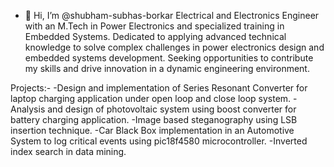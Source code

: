 - 👋 Hi, I’m @shubham-subhas-borkar
Electrical and Electronics Engineer with an M.Tech in Power Electronics and specialized training in Embedded Systems. Dedicated to applying advanced technical knowledge to solve complex challenges in
power electronics design and embedded systems development. Seeking opportunities to contribute my skills and drive innovation in a dynamic engineering environment.

Projects:-
-Design and implementation of Series Resonant Converter for laptop charging application under open loop and close loop system.
-Analysis and design of photovoltaic system using boost converter for battery charging application.
-Image based steganography using LSB insertion technique.
-Car Black Box implementation in an Automotive System to log critical events using pic18f4580 microcontroller.
-Inverted index search in data mining.

<!---
shubham-subhas-borkar/shubham-subhas-borkar is a ✨ special ✨ repository because its `README.md` (this file) appears on your GitHub profile.
You can click the Preview link to take a look at your changes.
--->

